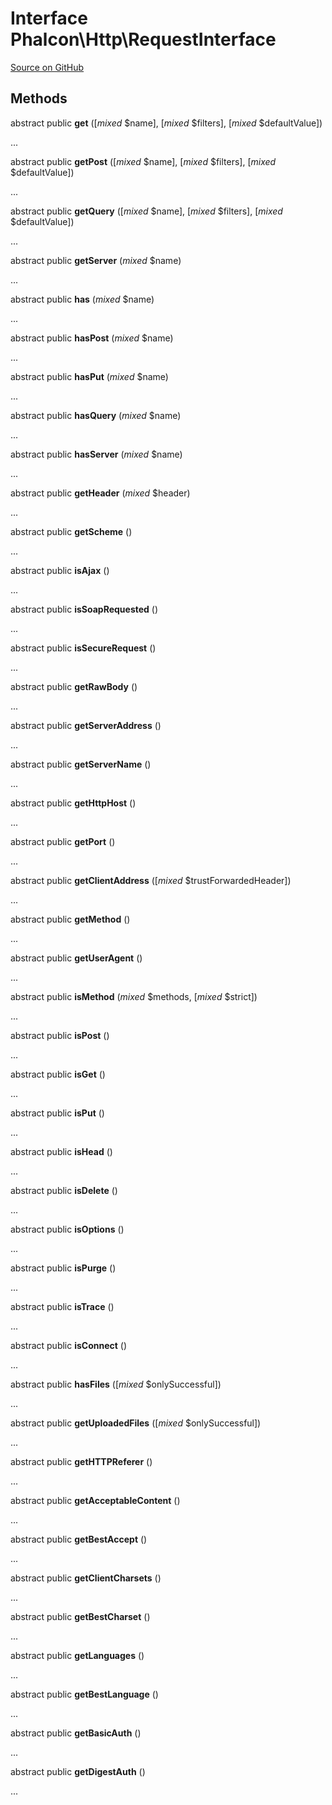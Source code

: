 # Interface **Phalcon\\Http\\RequestInterface**

<a href="https://github.com/phalcon/cphalcon/blob/master/phalcon/http/requestinterface.zep" class="btn btn-default btn-sm">Source on GitHub</a>

## Methods
abstract public  **get** ([*mixed* $name], [*mixed* $filters], [*mixed* $defaultValue])

...

abstract public  **getPost** ([*mixed* $name], [*mixed* $filters], [*mixed* $defaultValue])

...

abstract public  **getQuery** ([*mixed* $name], [*mixed* $filters], [*mixed* $defaultValue])

...

abstract public  **getServer** (*mixed* $name)

...

abstract public  **has** (*mixed* $name)

...

abstract public  **hasPost** (*mixed* $name)

...

abstract public  **hasPut** (*mixed* $name)

...

abstract public  **hasQuery** (*mixed* $name)

...

abstract public  **hasServer** (*mixed* $name)

...

abstract public  **getHeader** (*mixed* $header)

...

abstract public  **getScheme** ()

...

abstract public  **isAjax** ()

...

abstract public  **isSoapRequested** ()

...

abstract public  **isSecureRequest** ()

...

abstract public  **getRawBody** ()

...

abstract public  **getServerAddress** ()

...

abstract public  **getServerName** ()

...

abstract public  **getHttpHost** ()

...

abstract public  **getPort** ()

...

abstract public  **getClientAddress** ([*mixed* $trustForwardedHeader])

...

abstract public  **getMethod** ()

...

abstract public  **getUserAgent** ()

...

abstract public  **isMethod** (*mixed* $methods, [*mixed* $strict])

...

abstract public  **isPost** ()

...

abstract public  **isGet** ()

...

abstract public  **isPut** ()

...

abstract public  **isHead** ()

...

abstract public  **isDelete** ()

...

abstract public  **isOptions** ()

...

abstract public  **isPurge** ()

...

abstract public  **isTrace** ()

...

abstract public  **isConnect** ()

...

abstract public  **hasFiles** ([*mixed* $onlySuccessful])

...

abstract public  **getUploadedFiles** ([*mixed* $onlySuccessful])

...

abstract public  **getHTTPReferer** ()

...

abstract public  **getAcceptableContent** ()

...

abstract public  **getBestAccept** ()

...

abstract public  **getClientCharsets** ()

...

abstract public  **getBestCharset** ()

...

abstract public  **getLanguages** ()

...

abstract public  **getBestLanguage** ()

...

abstract public  **getBasicAuth** ()

...

abstract public  **getDigestAuth** ()

...

